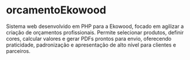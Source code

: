 # orcamentoEkowood
Sistema web desenvolvido em PHP para a Ekowood, focado em agilizar a criação de orçamentos profissionais. Permite selecionar produtos, definir cores, calcular valores e gerar PDFs prontos para envio, oferecendo praticidade, padronização e apresentação de alto nível para clientes e parceiros.
